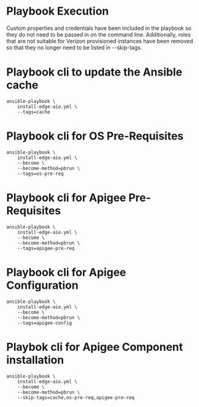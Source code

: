 # Playbook Execution

Custom properties and credentials have been included in the playbook so they do not
need to be passed in on the command line. Additionally, roles that are not suitable
for Verizon provisioned instances have been removed so that they no longer need to be
listed in --skip-tags.

# Playbook cli to update the Ansible cache
    ansible-playbook \
        install-edge-aio.yml \
        --tags=cache

# Playbook cli for OS Pre-Requisites
    ansible-playbook \
        install-edge-aio.yml \
        --become \
        --become-method=pbrun \
        --tags=os-pre-req

# Playbook cli for Apigee Pre-Requisites
    ansible-playbook \
        install-edge-aio.yml \
        --become \
        --become-method=pbrun \
        --tags=apigee-pre-req

# Playbook cli for Apigee Configuration
    ansible-playbook \
        install-edge-aio.yml \
        --become \
        --become-method=pbrun \
        --tags=apigee-config

# Playbok cli for Apigee Component installation
    ansible-playbook \
        install-edge-aio.yml \
        --become \
        --become-method=pbrun \
        --skip-tags=cache,os-pre-req,apigee-pre-req

